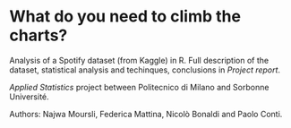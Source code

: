 # What do you need to climb the charts?
Analysis of a Spotify dataset (from Kaggle) in R. Full description of the dataset, statistical analysis and techinques, conclusions in *Project report*.

*Applied Statistics* project between Politecnico di Milano and Sorbonne Université.

Authors: Najwa Moursli, Federica Mattina, Nicolò Bonaldi and Paolo Conti.
